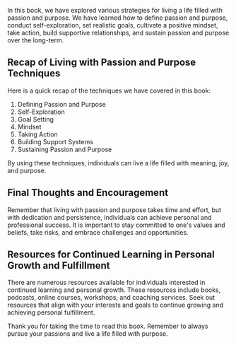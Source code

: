 

In this book, we have explored various strategies for living a life filled with passion and purpose. We have learned how to define passion and purpose, conduct self-exploration, set realistic goals, cultivate a positive mindset, take action, build supportive relationships, and sustain passion and purpose over the long-term.

Recap of Living with Passion and Purpose Techniques
---------------------------------------------------

Here is a quick recap of the techniques we have covered in this book:

1. Defining Passion and Purpose
2. Self-Exploration
3. Goal Setting
4. Mindset
5. Taking Action
6. Building Support Systems
7. Sustaining Passion and Purpose

By using these techniques, individuals can live a life filled with meaning, joy, and purpose.

Final Thoughts and Encouragement
--------------------------------

Remember that living with passion and purpose takes time and effort, but with dedication and persistence, individuals can achieve personal and professional success. It is important to stay committed to one's values and beliefs, take risks, and embrace challenges and opportunities.

Resources for Continued Learning in Personal Growth and Fulfillment
-------------------------------------------------------------------

There are numerous resources available for individuals interested in continued learning and personal growth. These resources include books, podcasts, online courses, workshops, and coaching services. Seek out resources that align with your interests and goals to continue growing and achieving personal fulfillment.

Thank you for taking the time to read this book. Remember to always pursue your passions and live a life filled with purpose.